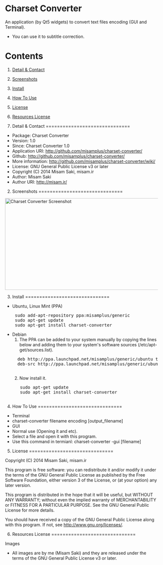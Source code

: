 Charset Converter
==========

An application (by Qt5 widgets) to convert text files encoding (GUI and Terminal).

* You can use it to subtitle correction.

Contents
==============================

1. <a href="#1-detail--contact">Detail & Contact</a>
2. <a href="#2-screenshots">Screenshots</a>
3. <a href="#3-install">Install</a>
4. <a href="#4-how-to-use">How To Use</a>
5. <a href="#5-license">License</a>
6. <a href="#6-resources-license">Resources License</a>

1. Detail & Contact
==============================

* Package: Charset Converter
* Version: 1.0
* Since: Charset Converter 1.0
* Application URI: http://github.com/misamplus/charset-converter/
* Github: http://github.com/misamplus/charset-converter/
* More information: http://github.com/misamplus/charset-converter/wiki/
* License: GNU General Public License v3 or later
* Copyright (C) 2014 Misam Saki, misam.ir
* Author: Misam Saki
* Author URI: http://misam.ir/

2. Screenshots
==============================

<img src="https://raw.github.com/misamplus/charset-converter/master/screenshot.png" alt="Charset Converter Screenshot" title="Charset Converter Screenshot" width="535px" height="302px" />

3. Install
==============================

* Ubuntu, Linux Mint (PPA)
  <pre>
   sudo add-apt-repository ppa:misamplus/generic
   sudo apt-get update
   sudo apt-get install charset-converter
  </pre>
* Debian
  1. The PPA can be added to your system manually by copying the lines below and adding them to your system's software sources (/etc/apt-get/sources.list).
   <pre>
    deb http://ppa.launchpad.net/misamplus/generic/ubuntu trusty main
    deb-src http://ppa.launchpad.net/misamplus/generic/ubuntu trusty main
   </pre>
  2. Now install it.
  	<pre>
     sudo apt-get update
     sudo apt-get install charset-converter
    </pre>

4. How To Use
==============================

 * Terminal
  * charset-converter filename encoding [output_filename]
 * GUI
  * Normal use (Opening it and etc).
  * Select a file and open it with this program.
  * Use this command in termianl: charset-converter -gui [filename]

5. License
==============================

Copyright (C) 2014 Misam Saki, misam.ir

This program is free software: you can redistribute it and/or modify
it under the terms of the GNU General Public License as published by
the Free Software Foundation, either version 3 of the License, or
(at your option) any later version.

This program is distributed in the hope that it will be useful,
but WITHOUT ANY WARRANTY; without even the implied warranty of
MERCHANTABILITY or FITNESS FOR A PARTICULAR PURPOSE.  See the
GNU General Public License for more details.

You should have received a copy of the GNU General Public License
along with this program.  If not, see <http://www.gnu.org/licenses/>.

6. Resources License
==============================

Images
* All images are by me (Misam Saki) and they are released under the terms of the GNU General Public License v3 or later.